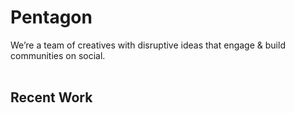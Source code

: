 # Pentagon

We’re a team of creatives with disruptive ideas that engage & build communities on social.
<br />
<br />
## Recent Work 
<br />
